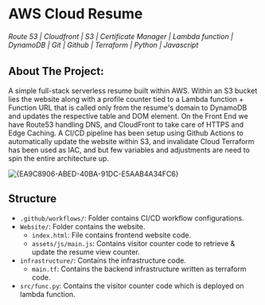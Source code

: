 <h1>AWS Cloud Resume</h1>

<h6>Route 53 | Cloudfront | S3 | Certificate Manager | Lambda function | DynamoDB | Git | Github | Terraform | Python | Javascript </h6> 

<h2>About The Project:</h2>
A simple full-stack serverless resume built within AWS. Within an S3 bucket lies the website along with a profile counter tied to a Lambda function + Function URL that is called only from the resume's domain to DynamoDB and updates the respective table and DOM element. 
On the Front End we have Route53 handling DNS, and CloudFront to take care of HTTPS and Edge Caching. A CI/CD pipeline has been setup using Github Actions to automatically update the website within S3, and invalidate Cloud Terraform has been used as IAC, and but few variables and adjustments are need to spin the entire architecture up.


![{EA9C8906-ABED-40BA-91DC-E5AAB4A34FC6}](https://github.com/user-attachments/assets/e9b6656b-2091-415b-95e7-ac4c10c9fdcf)

<h2>Structure</h2>

- `.github/workflows/`: Folder contains CI/CD workflow configurations.
- `Website/`: Folder contains the website.
    - `index.html`: File contains frontend website code.
    - `assets/js/main.js`: Contains visitor counter code to retrieve & update the resume view counter.
- `infrastructure/`: Contains the infrastructure code.
    - `main.tf`: Contains the backend infrastructure written as terraform code.
 - `src/func.py`: Contains the visitor counter code which is deployed on lambda function.

